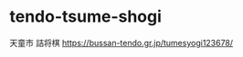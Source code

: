 # tendo-tsume-shogi
天童市 詰将棋
https://bussan-tendo.gr.jp/tumesyogi123678/
<!-- karo has 60 -->
<!-- markdown preview: CTRL + Shift + V -->